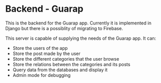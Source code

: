 # Backend - Guarap

This is the backend for the Guarap app. Currently it is implemented in Django but there is a possiblity of migrating to Firebase.

This server is capable of supplying the needs of the Guarap app.
It can:
- Store the users of the app
- Store the post made by the user
- Store the different categories that the user browse
- Store the relations between the categories and its posts
- Query data from the databases and display it
- Admin mode for debugging
